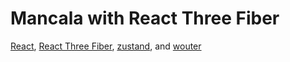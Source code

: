 # Mancala with React Three Fiber

[React](https://react.dev/), [React Three Fiber](https://github.com/pmndrs/react-three-fiber), [zustand](https://github.com/pmndrs/zustand), and [wouter](https://github.com/molefrog/wouter)
